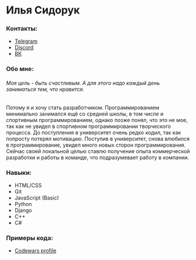 # Илья Сидорук

### Контакты:
- [Telegram](https://t.me/ItachiUchiha228)
- [Discord](https://discordapp.com/users/303174460473606144/)
- [ВК](https://vk.com/s1mp0l)

### Обо мне:
###### Моя цель - быть счастливым. А для этого надо каждый день заниматься тем, что нравится. 
Потому я и хочу стать разработчиком. Программированием минимально занимался ещё со средней школы,
в том числе и спортивным программированием, однако позже понял, что это не мое, так как не
увидел в спортивном программировании творческого процесса. До поступления в университет
очень редко кодил, так как попросту потерял мотивацию. Поступив в университет, снова влюбился в
программирование, увидел много новых сторон программирования. Сейчас своей локальной целью ставлю получение
опыта коммерческой разработки и работы в команде, что подразумевает работу в компании.

### Навыки:
- HTML/CSS
- Git
- JavaScript (Basic)
- Python
- Django
- C++
- C#

### Примеры кода:
- [Codewars profile](https://www.codewars.com/users/s1mp0l)

